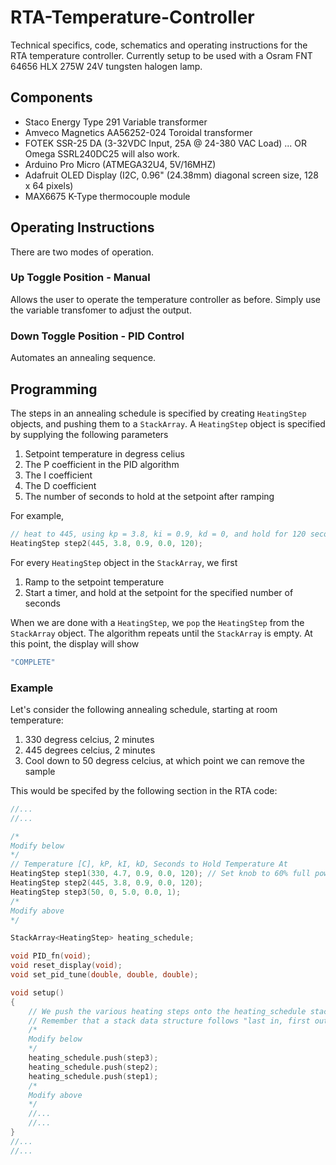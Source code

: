 # RTA-Temperature-Controller

Technical specifics, code, schematics and operating instructions for the RTA temperature controller.  Currently setup to be used with a Osram FNT 64656 HLX 275W 24V tungsten halogen lamp.  

## Components

- Staco Energy Type 291 Variable transformer
- Amveco Magnetics AA56252-024 Toroidal transformer
- FOTEK SSR-25 DA (3-32VDC Input, 25A @ 24-380 VAC Load) ... OR Omega SSRL240DC25 will also work.
- Arduino Pro Micro (ATMEGA32U4, 5V/16MHZ)
- Adafruit OLED Display (I2C, 0.96" (24.38mm) diagonal screen size, 128 x 64 pixels)
- MAX6675 K-Type thermocouple module

## Operating Instructions

There are two modes of operation. 

### Up Toggle Position - Manual
Allows the user to operate the temperature controller as before.  Simply use the variable transfomer to adjust the output.

### Down Toggle Position - PID Control
Automates an annealing sequence. 

## Programming 

The steps in an annealing schedule is specified by creating `HeatingStep` objects, and pushing them to a `StackArray`. A `HeatingStep` object is specified by supplying the following parameters
1. Setpoint temperature in degress celius 
2. The P coefficient in the PID algorithm 
3. The I coefficient 
4. The D coefficient 
5. The number of seconds to hold at the setpoint after ramping 

For example,
```cpp
// heat to 445, using kp = 3.8, ki = 0.9, kd = 0, and hold for 120 seconds
HeatingStep step2(445, 3.8, 0.9, 0.0, 120);
```

For every `HeatingStep` object in the `StackArray`, we first 
1. Ramp to the setpoint temperature
2. Start a timer, and hold at the setpoint for the specified number of seconds 

When we are done with a `HeatingStep`, we `pop` the `HeatingStep` from the `StackArray` object. The algorithm repeats until the `StackArray` is empty. At this point, the display will show 
```cpp
"COMPLETE"
```

### Example 
Let's consider the following annealing schedule, starting at room temperature:
1. 330 degress celcius, 2 minutes 
2. 445 degrees celcius, 2 minutes
3. Cool down to 50 degress celcius, at which point we can remove the sample 

This would be specifed by the following section in the RTA code:
```cpp 
//...
//...

/*
Modify below 
*/
// Temperature [C], kP, kI, kD, Seconds to Hold Temperature At
HeatingStep step1(330, 4.7, 0.9, 0.0, 120); // Set knob to 60% full power
HeatingStep step2(445, 3.8, 0.9, 0.0, 120);
HeatingStep step3(50, 0, 5.0, 0.0, 1);
/*
Modify above
*/

StackArray<HeatingStep> heating_schedule;

void PID_fn(void);
void reset_display(void);
void set_pid_tune(double, double, double);

void setup()
{
    // We push the various heating steps onto the heating_schedule stack.
    // Remember that a stack data structure follows "last in, first out"
    /*
	Modify below 
	*/
	heating_schedule.push(step3);
	heating_schedule.push(step2);
	heating_schedule.push(step1);
	/*
	Modify above
	*/
    //...
    //...
}
//...
//...
```
